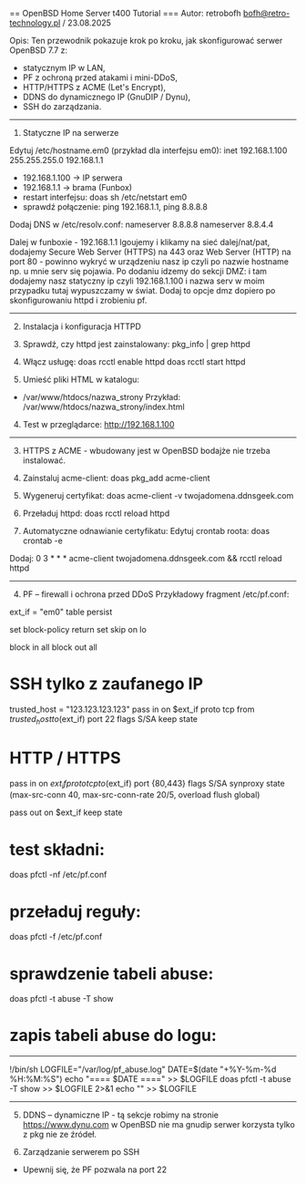 == OpenBSD Home Server t400 Tutorial ===
Autor: retrobofh bofh@retro-technology.pl / 23.08.2025

Opis:
Ten przewodnik pokazuje krok po kroku, jak skonfigurować serwer OpenBSD 7.7 z:
- statycznym IP w LAN,
- PF z ochroną przed atakami i mini-DDoS,
- HTTP/HTTPS z ACME (Let's Encrypt),
- DDNS do dynamicznego IP (GnuDIP / Dynu),
- SSH do zarządzania.

--------------------------------------------------------
1. Statyczne IP na serwerze

Edytuj /etc/hostname.em0 (przykład dla interfejsu em0):
inet 192.168.1.100 255.255.255.0 192.168.1.1

- 192.168.1.100 → IP serwera
- 192.168.1.1   → brama (Funbox)
- restart interfejsu: doas sh /etc/netstart em0
- sprawdź połączenie: ping 192.168.1.1, ping 8.8.8.8

Dodaj DNS w /etc/resolv.conf:
nameserver 8.8.8.8
nameserver 8.8.4.4

Dalej w funboxie - 192.168.1.1 lgoujemy i  klikamy na sieć
dalej/nat/pat, dodajemy Secure Web Server (HTTPS) na 443
oraz 
Web Server (HTTP) na port 80 - powinno wykryć w urządzeniu
nasz ip czyli po nazwie hostname np. u mnie serv się
pojawia. Po dodaniu idzemy do sekcji DMZ: i tam dodajemy nasz
statyczny ip czyli 192.168.1.100 i nazwa serv w moim przypadku
tutaj wypuszczamy w świat. Dodaj to opcje dmz dopiero po skonfigurowaniu
httpd i zrobieniu pf.

--------------------------------------------------------
2. Instalacja i konfiguracja HTTPD
1. Sprawdź, czy httpd jest zainstalowany:
pkg_info | grep httpd

2. Włącz usługę:
doas rcctl enable httpd
doas rcctl start httpd

3. Umieść pliki HTML w katalogu:
- /var/www/htdocs/nazwa_strony
Przykład: /var/www/htdocs/nazwa_strony/index.html

4. Test w przeglądarce:
http://192.168.1.100
--------------------------------------------------------
3. HTTPS z ACME - wbudowany jest w OpenBSD bodajże nie
trzeba instalować.

1. Zainstaluj acme-client:
doas pkg_add acme-client

2. Wygeneruj certyfikat:
doas acme-client -v twojadomena.ddnsgeek.com

3. Przeładuj httpd:
doas rcctl reload httpd

4. Automatyczne odnawianie certyfikatu:
Edytuj crontab roota:
doas crontab -e

Dodaj:
0 3 * * * acme-client twojadomena.ddnsgeek.com && rcctl reload httpd

--------------------------------------------------------
4. PF – firewall i ochrona przed DDoS
Przykładowy fragment /etc/pf.conf:

ext_if = "em0"
table <abuse> persist

set block-policy return
set skip on lo

block in all
block out all

# SSH tylko z zaufanego IP
trusted_host = "123.123.123.123"
pass in on $ext_if proto tcp from $trusted_host to ($ext_if) port 22 flags S/SA keep state

# HTTP / HTTPS
pass in on $ext_if proto tcp to ($ext_if) port {80,443} flags S/SA     synproxy state (max-src-conn 40, max-src-conn-rate 20/5, overload <abuse> flush global)

pass out on $ext_if keep state

# test składni:
doas pfctl -nf /etc/pf.conf
# przeładuj reguły:
doas pfctl -f /etc/pf.conf

# sprawdzenie tabeli abuse:
doas pfctl -t abuse -T show

# zapis tabeli abuse do logu:
-------------------------------------------------------
!/bin/sh
LOGFILE="/var/log/pf_abuse.log"
DATE=$(date "+%Y-%m-%d %H:%M:%S")
echo "==== $DATE ====" >> $LOGFILE
doas pfctl -t abuse -T show >> $LOGFILE 2>&1
echo "" >> $LOGFILE

--------------------------------------------------------
5. DDNS – dynamiczne IP - tą sekcje robimy na stronie https://www.dynu.com
w OpenBSD nie ma gnudip
serwer korzysta tylko z pkg nie ze źródeł.

4. Zarządzanie serwerem po SSH
- Upewnij się, że PF pozwala na port 22


